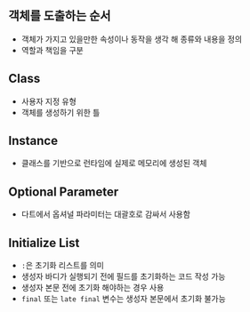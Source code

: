 ## 객체를 도출하는 순서

- 객체가 가지고 있을만한 속성이나 동작을 생각 해 종류와 내용을 정의
- 역할과 책임을 구분

## Class

- 사용자 지정 유형
- 객체를 생성하기 위한 틀

## Instance

- 클래스를 기반으로 런타임에 실제로 메모리에 생성된 객체

## Optional Parameter

- 다트에서 옵셔널 파라미터는 대괄호로 감싸서 사용함

## Initialize List

- `:`은 초기화 리스트를 의미
- 생성자 바디가 실행되기 전에 필드를 초기화하는 코드 작성 가능
- 생성자 본문 전에 초기화 해야하는 경우 사용
- `final` 또는 `late final` 변수는 생성자 본문에서 초기화 불가능
